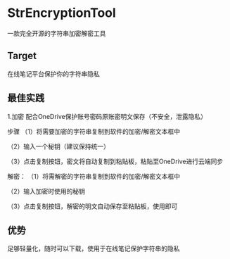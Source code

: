 # StrEncryptionTool
一款完全开源的字符串加密解密工具
## Target
在线笔记平台保护你的字符串隐私

## 最佳实践
1.加密
配合OneDrive保护账号密码原账密明文保存（不安全，泄露隐私）

步骤
（1）将需要加密的字符串复制到软件的加密/解密文本框中

（2）输入一个秘钥（建议保持统一）

（3）点击复制按钮，密文将自动复制到粘贴板，粘贴至OneDrive进行云端同步

解密：
（1）将需解密的字符串复制到软件的加密/解密文本框中

（2）输入加密时使用的秘钥

（3）点击复制按钮，解密的明文自动保存至粘贴板，使用即可

## 优势
  足够轻量化，随时可以下载，使用于在线笔记保护字符串的隐私
